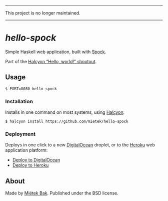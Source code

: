 -------------------------------------------------------------------------------

This project is no longer maintained.

-------------------------------------------------------------------------------


_hello-spock_
=============

Simple Haskell web application, built with [Spock](https://hackage.haskell.org/package/Spock).

Part of the [Halcyon “Hello, world!” shootout](https://halcyon.sh/shootout/).


Usage
-----

```
$ PORT=8080 hello-spock
```


### Installation

Installs in one command on most systems, using [Halcyon](https://halcyon.sh/):

```
$ halcyon install https://github.com/mietek/hello-spock
```


### Deployment

Deploys in one click to a new [DigitalOcean](https://digitalocean.com/) droplet, or to the [Heroku](https://heroku.com/) web application platform:

- [Deploy to DigitalOcean](https://halcyon.sh/deploy/?url=https://github.com/mietek/hello-spock)
- [Deploy to Heroku](https://heroku.com/deploy?template=https://github.com/mietek/hello-spock)


About
-----

Made by [Miëtek Bak](https://mietek.io/).  Published under the BSD license.
